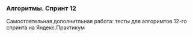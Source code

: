 ### Алгоритмы. Спринт 12
Самостоятельная дополнитльная работа: тесты для алгоримтов 12-го спринта на Яндекс.Практикум
